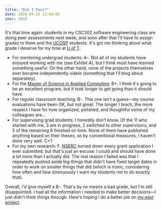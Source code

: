 ```yaml
---
title: "Did I Pass?"
date: 2010-03-22 13:04:02
year: 2010
---
```

It's that time again: students in my CSC302 software engineering class are doing peer assessments next week, and soon after that I'll have to assign grades to them and the <a href="http://ucosp.wordpress.com">UCOSP</a> students. It's got me thinking about what grade <em>I</em> deserve for my time at <a href="http://www.cs.utoronto.ca">U of T</a>.
<ul>
  <li>For mentoring undergrad students: A-. Not all of my students have enjoyed working with me (see Exhibit A), but I think most have learned something useful. On the other hand, none of the projects themselves ever became independently viable (something that I'll blog about separately).</li>
  <li>For the <a href="http://web.cs.toronto.edu/program/grad/mscac.htm">Master of  Science in Applied Computing</a>: B+. I think it's going to be an  excellent program, but it took longer to get going than it should have.</li>
  <li>For regular classroom teaching: B-. This one isn't a guess—my course evaluations have been OK, but not great. The longer I teach, the more respect I have for how organized, polished, and thoughtful some of my colleagues are...</li>
  <li>For supervising grad students: I honestly don't know. Of the 11 who started with me, 3 are in progress, 2 switched to other supervisors, and 5 of the remaining 6 finished on time. None of them have published anything based on their theses, so by conventional measures, I haven't done very well. C+?</li>
  <li>For my own research: F. <a href="http://www.nserc-crsng.gc.ca/">NSERC</a> turned down every grant application I ever submitted, but that's just an excuse: I could and should have done a <em>lot</em> more than I actually did. The real reason I failed was that I repeatedly pushed aside big things that didn't have fixed target dates in order to work on smaller things that did (which is ironic, considering how often and how strenuously I warn my students not to do exactly that).</li>
</ul>
Overall, I'd give myself a B-. That's by no means a bad grade, but I'm still disappointed. I had all the information I needed to make better decisions—I just didn't think things through. Here's hoping I do a better job on <a href="http://softwarecarpentry.wordpress.com/course-outline/">my next project</a>.
